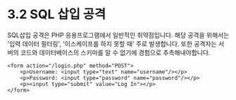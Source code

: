 # 3.2 SQL 삽입 공격
SQL삽입 공격은 PHP 응용프로그램에서 일반적인 취약점입니다. 해당 공격을 위해서는 '입력 데이터 필터링', '이스케이프를 하지 못할 때' 주로 발생합니다. 또한 공격자는 서버의 코드와 데이터베이스의 스키마를 알 수 없기에 경험으로 추측해내야합니다. 
```
<form action="/login.php" method="POST">
    <p>Username: <input type="text" name="username"/></p>
    <p>Password: <input type="password" name="password"/></p>
    <p><input type="submit" value="Log In"></p>
</form>

